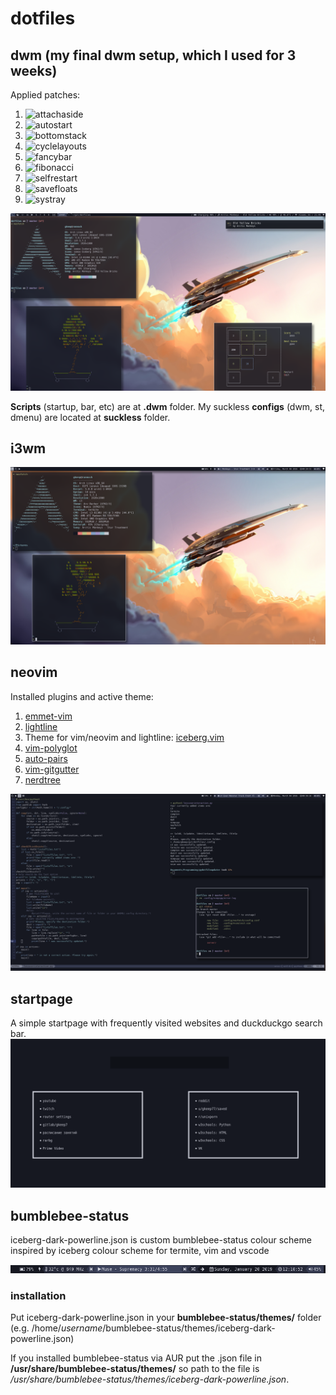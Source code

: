 # dotfiles

## dwm (my final dwm setup, which I used for 3 weeks)
Applied patches:

1. ![attachaside](https://dwm.suckless.org/patches/attachaside/)
2. ![autostart](https://dwm.suckless.org/patches/autostart/)
3. ![bottomstack](https://dwm.suckless.org/patches/bottomstack/)
4. ![cyclelayouts](https://dwm.suckless.org/patches/cyclelayouts/)
5. ![fancybar](https://dwm.suckless.org/patches/fancybar/)
6. ![fibonacci](https://dwm.suckless.org/patches/fibonacci/)
7. ![selfrestart](https://dwm.suckless.org/patches/selfrestart/)
8. ![savefloats](https://dwm.suckless.org/patches/save_floats/)
9. ![systray](https://dwm.suckless.org/patches/systray/)

![screenshot](dwmscrot.png)

**Scripts** (startup, bar, etc) are at **.dwm** folder. My suckless **configs** (dwm, st, dmenu) are located at **suckless** folder.

## i3wm
![Screenshot](i3scrot.png)

## neovim

Installed plugins and active theme:

1. [emmet-vim](https://github.com/mattn/emmet-vim)
2. [lightline](https://github.com/itchyny/lightline.vim)
3. Theme for vim/neovim and lightline: [iceberg.vim](https://github.com/cocopon/iceberg.vim)
4. [vim-polyglot](https://github.com/sheerun/vim-polyglot)
5. [auto-pairs](https://github.com/jiangmiao/auto-pairs)
6. [vim-gitgutter](https://github.com/airblade/vim-gitgutter)
7. [nerdtree](https://github.com/scrooloose/nerdtree)

![screenshot](nvimscrot.png)

## startpage

A simple startpage with frequently visited websites and duckduckgo search bar.
![startpage](startpage/startpagescrot.png)

## bumblebee-status

iceberg-dark-powerline.json is custom bumblebee-status colour scheme inspired by iceberg colour scheme for termite, vim and vscode

![theme](iceberg-dark-powerline.png)

### installation

Put iceberg-dark-powerline.json in your **bumblebee-status/themes/** folder (e.g. /home/*username*/bumblebee-status/themes/iceberg-dark-powerline.json)

If you installed bumblebee-status via AUR put the .json file in **/usr/share/bumblebee-status/themes/** so path to the file is */usr/share/bumblebee-status/themes/iceberg-dark-powerline.json*.

